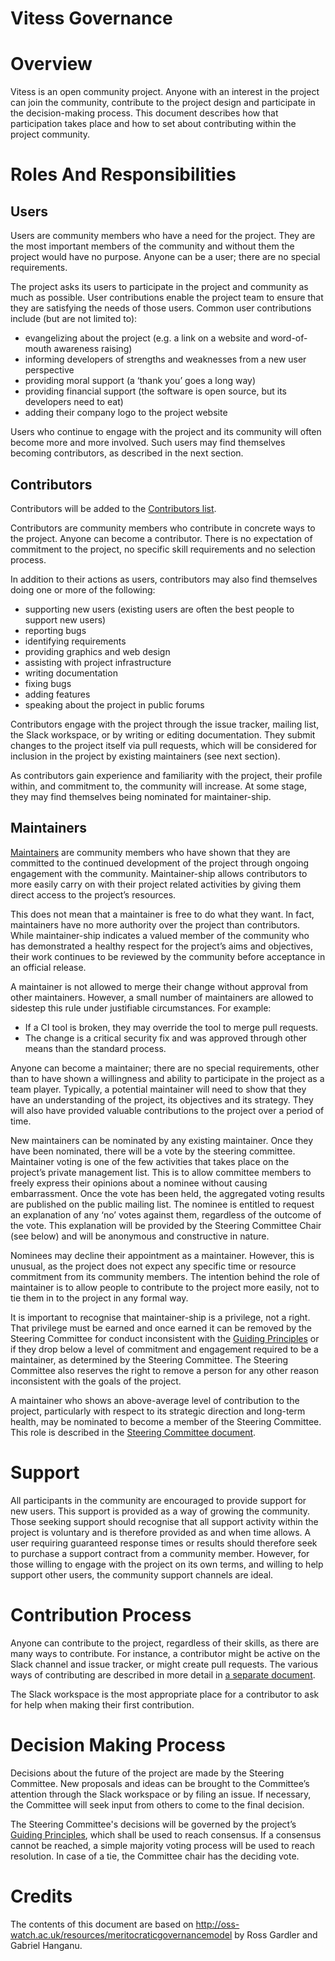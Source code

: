 # Vitess Governance

# Overview

Vitess is an open community project. Anyone with an interest in the project can join the community, contribute to the project design and participate in the decision-making process. This document describes how that participation takes place and how to set about contributing within the project community.

# Roles And Responsibilities

## Users

Users are community members who have a need for the project. They are the most important members of the community and without them the project would have no purpose. Anyone can be a user; there are no special requirements.

The project asks its users to participate in the project and community as much as possible. User contributions enable the project team to ensure that they are satisfying the needs of those users. Common user contributions include (but are not limited to):

* evangelizing about the project (e.g. a link on a website and word-of-mouth awareness raising)
* informing developers of strengths and weaknesses from a new user perspective
* providing moral support (a ‘thank you’ goes a long way)
* providing financial support (the software is open source, but its developers need to eat)
* adding their company logo to the project website

Users who continue to engage with the project and its community will often become more and more involved. Such users may find themselves becoming contributors, as described in the next section.

## Contributors

Contributors will be added to the [Contributors list](https://github.com/vitessio/vitess/graphs/contributors).

Contributors are community members who contribute in concrete ways to the project. Anyone can become a contributor. There is no expectation of commitment to the project, no specific skill requirements and no selection process.

In addition to their actions as users, contributors may also find themselves doing one or more of the following:

* supporting new users (existing users are often the best people to support new users)
* reporting bugs
* identifying requirements
* providing graphics and web design
* assisting with project infrastructure
* writing documentation
* fixing bugs
* adding features
* speaking about the project in public forums

Contributors engage with the project through the issue tracker, mailing list, the Slack workspace, or by writing or editing documentation. They submit changes to the project itself via pull requests, which will be considered for inclusion in the project by existing maintainers (see next section).

As contributors gain experience and familiarity with the project, their profile within, and commitment to, the community will increase. At some stage, they may find themselves being nominated for maintainer-ship.

## Maintainers

[Maintainers](https://github.com/vitessio/vitess/blob/main/MAINTAINERS.md) are community members who have shown that they are committed to the continued development of the project through ongoing engagement with the community. Maintainer-ship allows contributors to more easily carry on with their project related activities by giving them direct access to the project’s resources.

This does not mean that a maintainer is free to do what they want. In fact, maintainers have no more authority over the project than contributors. While maintainer-ship indicates a valued member of the community who has demonstrated a healthy respect for the project’s aims and objectives, their work continues to be reviewed by the community before acceptance in an official release.

A maintainer is not allowed to merge their change without approval from other maintainers. However, a small number of maintainers are allowed to sidestep this rule under justifiable circumstances. For example:

* If a CI tool is broken, they may override the tool to merge pull requests.
* The change is a critical security fix and was approved through other means than the standard process.

Anyone can become a maintainer; there are no special requirements, other than to have shown a willingness and ability to participate in the project as a team player. Typically, a potential maintainer will need to show that they have an understanding of the project, its objectives and its strategy. They will also have provided valuable contributions to the project over a period of time.

New maintainers can be nominated by any existing maintainer. Once they have been nominated, there will be a vote by the steering committee. Maintainer voting is one of the few activities that takes place on the project’s private management list. This is to allow committee members to freely express their opinions about a nominee without causing embarrassment. Once the vote has been held, the aggregated voting results are published on the public mailing list. The nominee is entitled to request an explanation of any ‘no’ votes against them, regardless of the outcome of the vote. This explanation will be provided by the Steering Committee Chair (see below) and will be anonymous and constructive in nature.

Nominees may decline their appointment as a maintainer. However, this is unusual, as the project does not expect any specific time or resource commitment from its community members. The intention behind the role of maintainer is to allow people to contribute to the project more easily, not to tie them in to the project in any formal way.

It is important to recognise that maintainer-ship is a privilege, not a right. That privilege must be earned and once earned it can be removed by the Steering Committee for conduct inconsistent with the [Guiding Principles](https://github.com/vitessio/vitess/blob/main/GUIDING_PRINCIPLES.md) or if they drop below a level of commitment and engagement required to be a maintainer, as determined by the Steering Committee. The Steering Committee also reserves the right to remove a person for any other reason inconsistent with the goals of the project.

A maintainer who shows an above-average level of contribution to the project, particularly with respect to its strategic direction and long-term health, may be nominated to become a member of the Steering Committee. This role is described in the [Steering Committee document](https://github.com/vitessio/vitess/blob/main/STEERING.md).

# Support

All participants in the community are encouraged to provide support for new users. This support is provided as a way of growing the community. Those seeking support should recognise that all support activity within the project is voluntary and is therefore provided as and when time allows. A user requiring guaranteed response times or results should therefore seek to purchase a support contract from a community member. However, for those willing to engage with the project on its own terms, and willing to help support other users, the community support channels are ideal.

# Contribution Process
Anyone can contribute to the project, regardless of their skills, as there are many ways to contribute. For instance, a contributor might be active on the Slack channel and issue tracker, or might create pull requests. The various ways of contributing are described in more detail in [a separate document](https://github.com/vitessio/vitess/blob/main/CONTRIBUTING.md).

The Slack workspace is the most appropriate place for a contributor to ask for help when making their first contribution.

# Decision Making Process

Decisions about the future of the project are made by the Steering Committee. New proposals and ideas can be brought to the Committee’s attention through the Slack workspace or by filing an issue. If necessary, the Committee will seek input from others to come to the final decision.

The Steering Committee's decisions will be governed by the project’s [Guiding Principles](https://github.com/vitessio/vitess/blob/main/GUIDING_PRINCIPLES.md), which shall be used to reach consensus. If a consensus cannot be reached, a simple majority voting process will be used to reach resolution. In case of a tie, the Committee chair has the deciding vote.

# Credits
The contents of this document are based on http://oss-watch.ac.uk/resources/meritocraticgovernancemodel by Ross Gardler and Gabriel Hanganu.
